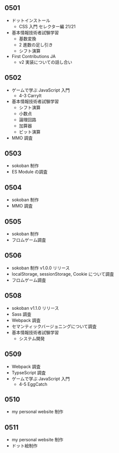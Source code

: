 ## 0501

- ドットインストール
  - CSS 入門 セレクター編 21/21
- 基本情報技術者試験学習
  - 基数変換
  - 2 進数の足し引き
  - シフト演算
- First Contributions JA
  - v2 実装についての話し合い

## 0502

- ゲームで学ぶ JavaScript 入門
  - 4-3 CarryIt
- 基本情報技術者試験学習
  - シフト演算
  - 小数点
  - 論理回路
  - 加算器
  - ビット演算
- MMO 調査

## 0503

- sokoban 制作
- ES Module の調査

## 0504

- sokoban 制作
- MMO 調査

## 0505

- sokoban 制作
- フロムゲーム調査

## 0506

- sokoban 制作 v1.0.0 リリース
- localStorage, sessionStorage, Cookie について調査
- フロムゲーム調査

## 0508

- sokoban v1.1.0 リリース
- Sass 調査
- Webpack 調査
- セマンティックバージョニングについて調査
- 基本情報技術者試験学習
  - システム開発

## 0509

- Webpack 調査
- TypseScript 調査
- ゲームで学ぶ JavaScript 入門
  - 4-5 EggCatch

## 0510

- my personal website 制作

## 0511

- my personal website 制作
- ドット絵制作
